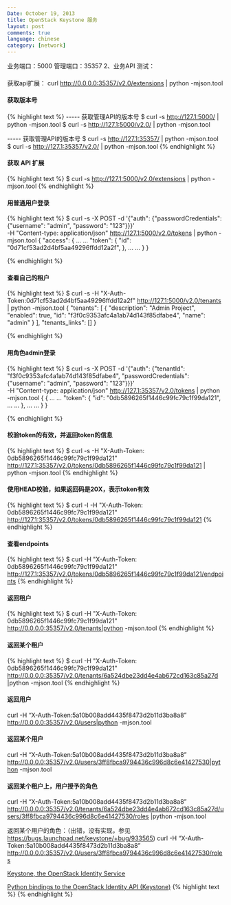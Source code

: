 ```yaml
---
Date: October 19, 2013
title: OpenStack Keystone 服务
layout: post
comments: true
language: chinese
category: [network]
---
```




<!-- more -->









业务端口：5000
管理端口：35357
2、业务API 测试：

####


获取api扩展：
curl http://0.0.0.0:35357/v2.0/extensions | python -mjson.tool

#### 获取版本号

{% highlight text %}
----- 获取管理API的版本号
$ curl -s http://127.1:5000/ | python -mjson.tool
$ curl -s http://127.1:5000/v2.0/ | python -mjson.tool

----- 获取管理API的版本号
$ curl -s http://127.1:35357/ | python -mjson.tool
$ curl -s http://127.1:35357/v2.0/ | python -mjson.tool
{% endhighlight %}

#### 获取 API 扩展

{% highlight text %}
$ curl -s http://127.1:5000/v2.0/extensions | python -mjson.tool
{% endhighlight %}

#### 用普通用户登录

{% highlight text %}
$ curl -s -X POST -d '{"auth": {"passwordCredentials":{"username": "admin", "password": "123"}}}' \
 -H "Content-type: application/json" http://127.1:5000/v2.0/tokens | python -mjson.tool
{
    "access": {
        ... ...
        "token": {
            "id": "0d71cf53ad2d4bf5aa49296ffdd12a2f",
        },
        ... ...
    }
}

{% endhighlight %}


#### 查看自己的租户

{% highlight text %}
$ curl -s -H "X-Auth-Token:0d71cf53ad2d4bf5aa49296ffdd12a2f" http://127.1:5000/v2.0/tenants | python -mjson.tool
{
    "tenants": [
        {
            "description": "Admin Project",
            "enabled": true,
            "id": "f3f0c9353afc4a1ab74d143f85dfabe4",
            "name": "admin"
        }
    ],
    "tenants_links": []
}

{% endhighlight %}


#### 用角色admin登录

{% highlight text %}
$ curl -s -X POST -d '{"auth": {"tenantId": "f3f0c9353afc4a1ab74d143f85dfabe4",
  "passwordCredentials":{"username": "admin", "password": "123"}}}' \
  -H "Content-type: application/json" http://127.1:35357/v2.0/tokens | python -mjson.tool
{
    {
        ... ...
        "token": {
            "id": "0db5896265f1446c99fc79c1f99da121",
            ... ...
        },
        ... ...
    }
}

{% endhighlight %}

#### 校验token的有效，并返回token的信息

{% highlight text %}
$ curl -s -H "X-Auth-Token: 0db5896265f1446c99fc79c1f99da121" \
  http://127.1:35357/v2.0/tokens/0db5896265f1446c99fc79c1f99da121 | python -mjson.tool
{% endhighlight %}

#### 使用HEAD校验，如果返回码是20X，表示token有效

{% highlight text %}
$ curl -I -H "X-Auth-Token: 0db5896265f1446c99fc79c1f99da121" \
  http://127.1:35357/v2.0/tokens/0db5896265f1446c99fc79c1f99da121
{% endhighlight %}

#### 查看endpoints

{% highlight text %}
$ curl -H "X-Auth-Token: 0db5896265f1446c99fc79c1f99da121" \
  http://127.1:35357/v2.0/tokens/0db5896265f1446c99fc79c1f99da121/endpoints
{% endhighlight %}

#### 返回租户

{% highlight text %}
$ curl -H "X-Auth-Token: 0db5896265f1446c99fc79c1f99da121" \
  http://0.0.0.0:35357/v2.0/tenants|python -mjson.tool
{% endhighlight %}

#### 返回某个租户

{% highlight text %}
$ curl -H "X-Auth-Token: 0db5896265f1446c99fc79c1f99da121" \
  http://0.0.0.0:35357/v2.0/tenants/6a524dbe23dd4e4ab672cd163c85a27d |python -mjson.tool
{% endhighlight %}

#### 返回用户

curl -H “X-Auth-Token:5a10b008add4435f8473d2b11d3ba8a8” http://0.0.0.0:35357/v2.0/users|python -mjson.tool

#### 返回某个用户

curl -H “X-Auth-Token:5a10b008add4435f8473d2b11d3ba8a8” http://0.0.0.0:35357/v2.0/users/3ff8fbca9794436c996d8c6e41427530|python -mjson.tool

#### 返回某个租户上，用户授予的角色

curl -H “X-Auth-Token:5a10b008add4435f8473d2b11d3ba8a8” http://0.0.0.0:35357/v2.0/tenants/6a524dbe23dd4e4ab672cd163c85a27d/users/3ff8fbca9794436c996d8c6e41427530/roles |python -mjson.tool

返回某个用户的角色：（出错，没有实现，参见 https://bugs.launchpad.net/keystone/+bug/933565)
curl -H “X-Auth-Token:5a10b008add4435f8473d2b11d3ba8a8” http://0.0.0.0:35357/v2.0/users/3ff8fbca9794436c996d8c6e41427530/roles







[Keystone, the OpenStack Identity Service](http://docs.openstack.org/developer/keystone/)

[Python bindings to the OpenStack Identity API (Keystone)](http://docs.openstack.org/developer/python-keystoneclient/)
{% highlight text %}
{% endhighlight %}
